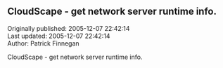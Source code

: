## CloudScape - get network server runtime info.  
Originally published: 2005-12-07 22:42:14  
Last updated: 2005-12-07 22:42:14  
Author: Patrick Finnegan  
  
CloudScape - get network server runtime info.